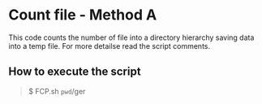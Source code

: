 # Count file - Method A

This code counts the number of file into a directory hierarchy saving data into a temp file.
For more detailse read the script comments.

## How to execute the script
> $ FCP.sh `pwd`/ger